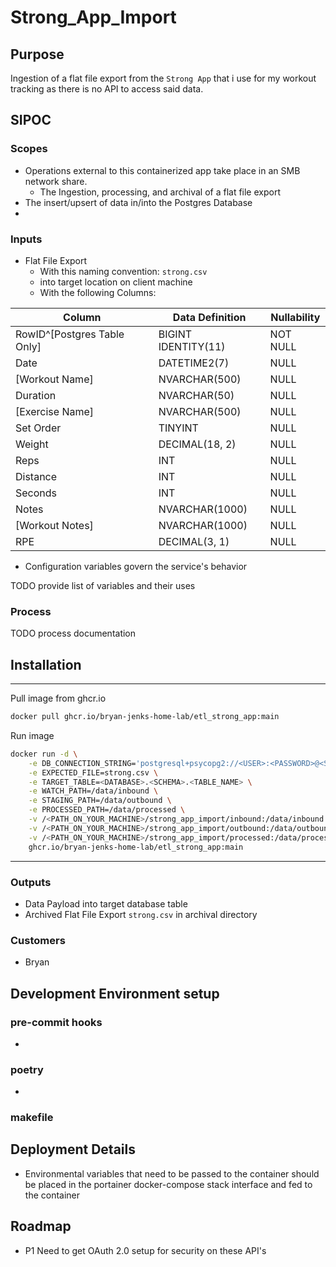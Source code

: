 # Strong_App_Import

## Purpose

Ingestion of a flat file export from the `Strong App` that i use for my workout tracking as there is no API to access said data.

## SIPOC

### Scopes

- Operations external to this containerized app take place in an SMB network share.
  - The Ingestion, processing, and archival of a flat file export
- The insert/upsert of data in/into the Postgres Database
-

### Inputs

- Flat File Export
  - With this naming convention: `strong.csv`
  - into target location on client machine
  - With the following Columns:

| Column                      | Data Definition     | Nullability |
| --------------------------- | ------------------- | ----------- |
| RowID^[Postgres Table Only] | BIGINT IDENTITY(11) | NOT NULL    |
| Date                        | DATETIME2(7)        | NULL        |
| [Workout Name]              | NVARCHAR(500)       | NULL        |
| Duration                    | NVARCHAR(50)        | NULL        |
| [Exercise Name]             | NVARCHAR(500)       | NULL        |
| Set Order                   | TINYINT             | NULL        |
| Weight                      | DECIMAL(18, 2)      | NULL        |
| Reps                        | INT                 | NULL        |
| Distance                    | INT                 | NULL        |
| Seconds                     | INT                 | NULL        |
| Notes                       | NVARCHAR(1000)      | NULL        |
| [Workout Notes]             | NVARCHAR(1000)      | NULL        |
| RPE                         | DECIMAL(3, 1)       | NULL        |

- Configuration variables govern the service's behavior

TODO provide list of variables and their uses

### Process

TODO process documentation

## Installation

---

Pull image from ghcr.io

```sh
docker pull ghcr.io/bryan-jenks-home-lab/etl_strong_app:main
```

Run image

```sh
docker run -d \
    -e DB_CONNECTION_STRING='postgresql+psycopg2://<USER>:<PASSWORD>@<SERVER>:<PORT>/<DATABASE>' \
    -e EXPECTED_FILE=strong.csv \
    -e TARGET_TABLE=<DATABASE>.<SCHEMA>.<TABLE_NAME> \
    -e WATCH_PATH=/data/inbound \
    -e STAGING_PATH=/data/outbound \
    -e PROCESSED_PATH=/data/processed \
    -v /<PATH_ON_YOUR_MACHINE>/strong_app_import/inbound:/data/inbound \
    -v /<PATH_ON_YOUR_MACHINE>/strong_app_import/outbound:/data/outbound \
    -v /<PATH_ON_YOUR_MACHINE>/strong_app_import/processed:/data/processed \
    ghcr.io/bryan-jenks-home-lab/etl_strong_app:main
```

---

### Outputs

- Data Payload into target database table
- Archived Flat File Export `strong.csv` in archival directory

### Customers

- Bryan

## Development Environment setup <!-- DOC finish fleshing out this section -->

### pre-commit hooks

-

### poetry

-

### makefile

## Deployment Details

- Environmental variables that need to be passed to the container should be placed in the portainer docker-compose stack interface and fed to the container

## Roadmap

- P1 Need to get OAuth 2.0 setup for security on these API's
